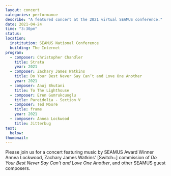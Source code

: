 ```yaml
---
layout: concert
categories: performance
describe: "A featured concert at the 2021 virtual SEAMUS conference."
date: 2021-04-24
time: "3:30pm"
status:
location:
  institution: SEAMUS National Conference
  building: The Internet
program:
  - composer: Christopher Chandler
    title: Strata
    year: 2021
  - composer: Zachary James Watkins
    title: Do Your Best Never Say Can’t and Love One Another
    year: 2021
  - composer: Anuj Bhutani
    title: To The Lighthouse
  - composer: Eren Gumrukcuoglu
    title: Pareidolia - Section V
  - composer: Ted Moore
    title: frame
    year: 2021
  - composer: Annea Lockwood
    title: Jitterbug
text:
  below:
thumbnail:
---
```


Please join us for a concert featuring music by SEAMUS Award Winner Annea Lockwood, Zachary James Watkins' [Switch~] commission of *Do Your Best Never Say Can't and Love One Another*, and other SEAMUS guest composers.
